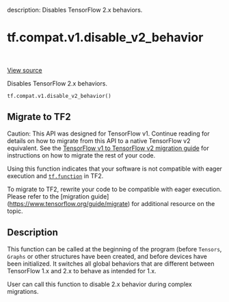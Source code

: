 description: Disables TensorFlow 2.x behaviors.

<div itemscope itemtype="http://developers.google.com/ReferenceObject">
<meta itemprop="name" content="tf.compat.v1.disable_v2_behavior" />
<meta itemprop="path" content="Stable" />
</div>

# tf.compat.v1.disable_v2_behavior

<!-- Insert buttons and diff -->

<table class="tfo-notebook-buttons tfo-api nocontent" align="left">

</table>

<a target="_blank" class="external" href="/code/stable/tensorflow/python/compat/v2_compat.py">View source</a>



Disables TensorFlow 2.x behaviors.

<pre class="devsite-click-to-copy prettyprint lang-py tfo-signature-link">
<code>tf.compat.v1.disable_v2_behavior()
</code></pre>





 <section><devsite-expandable expanded>
 <h2 class="showalways">Migrate to TF2</h2>

Caution: This API was designed for TensorFlow v1.
Continue reading for details on how to migrate from this API to a native
TensorFlow v2 equivalent. See the
[TensorFlow v1 to TensorFlow v2 migration guide](https://www.tensorflow.org/guide/migrate)
for instructions on how to migrate the rest of your code.

Using this function indicates that your software is not compatible
with eager execution and <a href="../../../tf/function.md"><code>tf.function</code></a> in TF2.

To migrate to TF2, rewrite your code to be compatible with eager execution.
Please refer to the [migration guide]
(https://www.tensorflow.org/guide/migrate) for additional resource on the
topic.


 </aside></devsite-expandable></section>

<h2>Description</h2>

<!-- Placeholder for "Used in" -->

This function can be called at the beginning of the program (before `Tensors`,
`Graphs` or other structures have been created, and before devices have been
initialized. It switches all global behaviors that are different between
TensorFlow 1.x and 2.x to behave as intended for 1.x.

User can call this function to disable 2.x behavior during complex migrations.

